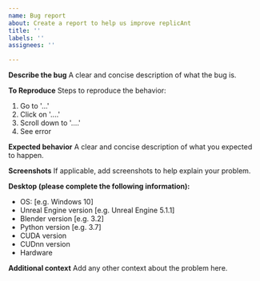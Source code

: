 ```yaml
---
name: Bug report
about: Create a report to help us improve replicAnt
title: ''
labels: ''
assignees: ''

---
```


**Describe the bug**
A clear and concise description of what the bug is.

**To Reproduce**
Steps to reproduce the behavior:
1. Go to '...'
2. Click on '....'
3. Scroll down to '....'
4. See error

**Expected behavior**
A clear and concise description of what you expected to happen.

**Screenshots**
If applicable, add screenshots to help explain your problem.

**Desktop (please complete the following information):**
 - OS: [e.g. Windows 10]
 - Unreal Engine version [e.g. Unreal Engine 5.1.1]
 - Blender version [e.g. 3.2]
 - Python version [e.g. 3.7]
 - CUDA version
 - CUDnn version
 - Hardware

**Additional context**
Add any other context about the problem here.
